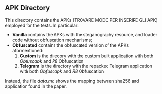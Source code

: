 ## APK Directory

This directory contains the APKs (TROVARE MODO PER INSERIRE GLI APK) employed for the tests. In particular:

- **Vanilla** contains the APKs with the steganography resource, and loader code without obfuscation mechanisms;
- **Obfuscated** contains the obfuscated version of the APKs aformentioned:
    1. **Custom** is the direcory with the custom built application with both *Obfuscapk* and *R8* Obfuscation
    2. **Telegram** is the directory with the repacked Telegram application with both *Obfuscapk* and *R8* Obfuscation

Instead, the file *data.md* shows the mapping between sha256 and application found in the paper.